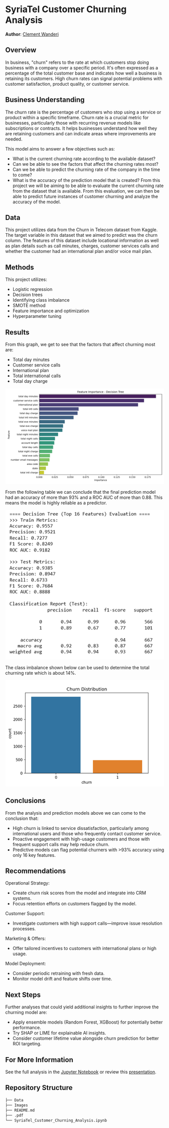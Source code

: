 # SyriaTel Customer Churning Analysis
**Author**: [Clement Wanderi](mailto:clement.wanderi@student.moringaschool.com)
## Overview
In business, "churn" refers to the rate at which customers stop doing business with a company over a specific period. It's often expressed as a percentage of the total customer base and indicates how well a business is retaining its customers. High churn rates can signal potential problems with customer satisfaction, product quality, or customer service.
## Business Understanding
The churn rate is the percentage of customers who stop using a service or product within a specific timeframe. Churn rate is a crucial metric for businesses, particularly those with recurring revenue models like subscriptions or contracts. It helps businesses understand how well they are retaining customers and can indicate areas where improvements are needed.

This model aims to answer a few objectives such as:

- What is the current churning rate according to the available dataset?
- Can we be able to see the factors that affect the churning rates most?
- Can we be able to predict the churning rate of the company in the time to come?
- What is the accuracy of the prediction model that is created?
From this project we will be aiming to be able to evaluate the current churning rate from the dataset that is available. From this evaluation, we can then be able to predict future instances of customer churning and analyze the accuracy of the model.
## Data
This project utilizes data from the Churn in Telecom dataset from Kaggle. The target variable in this dataset that we aimed to predict was the churn column. The features of this dataset include locational information as well as plan details such as call minutes, charges, customer services calls and whether the customer had an international plan and/or voice mail plan. 
## Methods
This project utilizes:
- Logistic regression
- Decision trees
- Identifying class imbalance
- SMOTE method
- Feature importance and optimization
- Hyperparameter tuning
## Results
From this graph, we get to see that the factors that affect churning most are:
- Total day minutes
- Customer service calls
- International plan
- Total international calls
- Total day charge

![Feature Importance](https://github.com/CWanderi/P3-Project/blob/main/Images/DecTree_Feature_Importance.png)

From the following table we can conclude that the final prediction model had an accuracy of more than 93% and a ROC AUC of more than 0.88.
This means the model is highly reliable as a predictor.

![Final Model Evaluation](https://github.com/CWanderi/P3-Project/blob/main/Images/Final_Model_Evaluation.png)

The class imbalance shown below can be used to determine the total churning rate which is about 14%.

![Churning Rate](https://github.com/CWanderi/P3-Project/blob/main/Images/class_imbalance.png)

## Conclusions
From the analysis and prediction models above we can come to the conclusion that:

- High churn is linked to service dissatisfaction, particularly among international users and those who frequently contact customer service.
- Proactive engagement with high-usage customers and those with frequent support calls may help reduce churn.
- Predictive models can flag potential churners with >93% accuracy using only 16 key features.
## Recommendations
Operational Strategy:
- Create churn risk scores from the model and integrate into CRM systems.
- Focus retention efforts on customers flagged by the model.

Customer Support:
- Investigate customers with high support calls—improve issue resolution processes.

Marketing & Offers:
- Offer tailored incentives to customers with international plans or high usage.

Model Deployment:
- Consider periodic retraining with fresh data.
- Monitor model drift and feature shifts over time.
## Next Steps
Further analyses that could yield additional insights to further improve the churning model are:

- Apply ensemble models (Random Forest, XGBoost) for potentially better performance.
- Try SHAP or LIME for explainable AI insights.
- Consider customer lifetime value alongside churn prediction for better ROI targeting.
## For More Information
See the full analysis in the [Jupyter Notebook]([aviation_company_risk_analysis.ipynb](https://github.com/CWanderi/P3-Project/blob/main/SyriaTel_Customer_Churn_Analysis.ipynb)) or review this [presentation](https://github.com/CWanderi/Clement_Project_Phase_1/blob/main/Aviation%20Company%20Risk%20Analysis.pdf).
## Repository Structure

```
├── Data
├── Images
├── README.md
├── .pdf
└── SyriaTel_Customer_Churning_Analysis.ipynb
```
